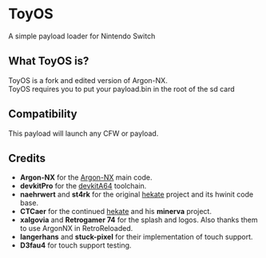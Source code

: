 # ToyOS
A simple payload loader for Nintendo Switch

## What ToyOS is?

ToyOS is a fork and edited version of Argon-NX.  
ToyOS requires you to put your payload.bin in the root of the sd card  

## Compatibility

This payload will launch any CFW or payload. 

## Credits

* __Argon-NX__ for the [Argon-NX](https://github.com/Guillem96/argon-nx) main code.
* __devkitPro__ for the [devkitA64](https://devkitpro.org/) toolchain.
* __naehrwert__ and __st4rk__ for the original [hekate](https://github.com/nwert/hekate) project and its hwinit code base.
* __CTCaer__ for the continued [hekate](https://github.com/CTCaer/hekate) and his **minerva** project.
* __xalgovia__ and __Retrogamer 74__ for the splash and logos. Also thanks them to use ArgonNX in RetroReloaded.
* __langerhans__ and  __stuck-pixel__ for their implementation of touch support.
* __D3fau4__ for touch support testing.
